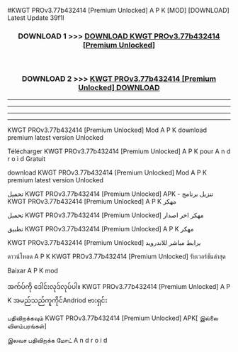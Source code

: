 #KWGT PROv3.77b432414 [Premium Unlocked] A P K [MOD] [DOWNLOAD] Latest Update 39f1l



<div align="center">

<h3>DOWNLOAD 1 >>> <a href="https://teeasianyam.web.app?sq=KWGT PROv3.77b432414 [Premium Unlocked]">DOWNLOAD KWGT PROv3.77b432414 [Premium Unlocked] </a></h3><br>

<h3>DOWNLOAD 2 >>> <a href="https://teeasianyam.web.app?sq=KWGT PROv3.77b432414 [Premium Unlocked] ">KWGT PROv3.77b432414 [Premium Unlocked]  DOWNLOAD </a></h3>

</div>


----------------------------------------------------------

----------------------------------------------------------

----------------------------------------------------------

----------------------------------------------------------


KWGT PROv3.77b432414 [Premium Unlocked]  Mod A P K download premium latest version Unlocked

Télécharger KWGT PROv3.77b432414 [Premium Unlocked]  A P K pour A n d r o i d Gratuit

download KWGT PROv3.77b432414 [Premium Unlocked]  Mod A P K premium latest version Unlocked

تحميل KWGT PROv3.77b432414 [Premium Unlocked]  APK - تنزيل برنامج KWGT PROv3.77b432414 [Premium Unlocked]  A P K مهكر

تحميل KWGT PROv3.77b432414 [Premium Unlocked]  مهكر اخر اصدار

تطبيق KWGT PROv3.77b432414 [Premium Unlocked]  A P K مهكر

KWGT PROv3.77b432414 [Premium Unlocked]  برابط مباشر للاندرويد

ดาวน์โหลด A P K KWGT PROv3.77b432414 [Premium Unlocked]  รับเวอร์ชันล่าสุด

Baixar A P K mod

အက်ပ်ကို ဒေါင်းလုဒ်လုပ်ပါ။ KWGT PROv3.77b432414 [Premium Unlocked]  A P K အမည်သည်ကူကိုင်Andriod ဗားရှင်း

பதிவிறக்கவும் KWGT PROv3.77b432414 [Premium Unlocked]  APK[ இல்லை விளம்பரங்கள்] 
 
இலவச பதிவிறக்க மோட் A n d r o i d



